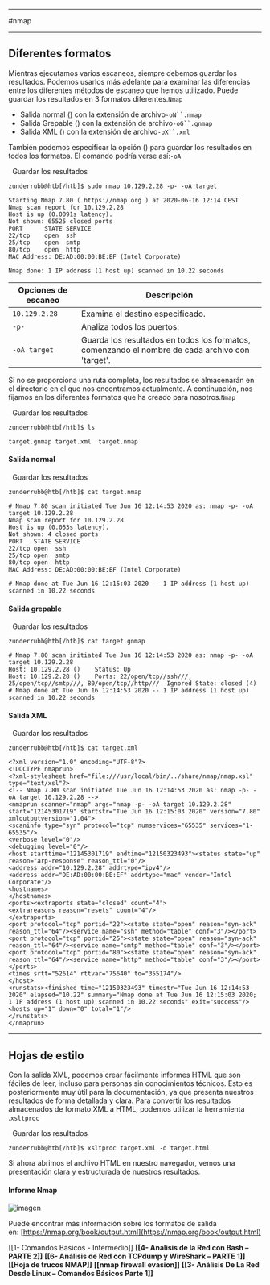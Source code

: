 
-----------

#nmap

---------
## Diferentes formatos

Mientras ejecutamos varios escaneos, siempre debemos guardar los resultados. Podemos usarlos más adelante para examinar las diferencias entre los diferentes métodos de escaneo que hemos utilizado. Puede guardar los resultados en 3 formatos diferentes.`Nmap`

- Salida normal () con la extensión de archivo`-oN``.nmap`
- Salida Grepable () con la extensión de archivo`-oG``.gnmap`
- Salida XML () con la extensión de archivo`-oX``.xml`

También podemos especificar la opción () para guardar los resultados en todos los formatos. El comando podría verse así:`-oA`

  Guardar los resultados

```shell-session
zunderrubb@htb[/htb]$ sudo nmap 10.129.2.28 -p- -oA target

Starting Nmap 7.80 ( https://nmap.org ) at 2020-06-16 12:14 CEST
Nmap scan report for 10.129.2.28
Host is up (0.0091s latency).
Not shown: 65525 closed ports
PORT      STATE SERVICE
22/tcp    open  ssh
25/tcp    open  smtp
80/tcp    open  http
MAC Address: DE:AD:00:00:BE:EF (Intel Corporate)

Nmap done: 1 IP address (1 host up) scanned in 10.22 seconds
```

|**Opciones de escaneo**|**Descripción**|
|---|---|
|`10.129.2.28`|Examina el destino especificado.|
|`-p-`|Analiza todos los puertos.|
|`-oA target`|Guarda los resultados en todos los formatos, comenzando el nombre de cada archivo con 'target'.|

Si no se proporciona una ruta completa, los resultados se almacenarán en el directorio en el que nos encontramos actualmente. A continuación, nos fijamos en los diferentes formatos que ha creado para nosotros.`Nmap`

  Guardar los resultados

```shell-session
zunderrubb@htb[/htb]$ ls

target.gnmap target.xml  target.nmap
```

#### Salida normal

  Guardar los resultados

```shell-session
zunderrubb@htb[/htb]$ cat target.nmap

# Nmap 7.80 scan initiated Tue Jun 16 12:14:53 2020 as: nmap -p- -oA target 10.129.2.28
Nmap scan report for 10.129.2.28
Host is up (0.053s latency).
Not shown: 4 closed ports
PORT   STATE SERVICE
22/tcp open  ssh
25/tcp open  smtp
80/tcp open  http
MAC Address: DE:AD:00:00:BE:EF (Intel Corporate)

# Nmap done at Tue Jun 16 12:15:03 2020 -- 1 IP address (1 host up) scanned in 10.22 seconds
```

#### Salida grepable

  Guardar los resultados

```shell-session
zunderrubb@htb[/htb]$ cat target.gnmap

# Nmap 7.80 scan initiated Tue Jun 16 12:14:53 2020 as: nmap -p- -oA target 10.129.2.28
Host: 10.129.2.28 ()	Status: Up
Host: 10.129.2.28 ()	Ports: 22/open/tcp//ssh///, 25/open/tcp//smtp///, 80/open/tcp//http///	Ignored State: closed (4)
# Nmap done at Tue Jun 16 12:14:53 2020 -- 1 IP address (1 host up) scanned in 10.22 seconds
```

#### Salida XML

  Guardar los resultados

```shell-session
zunderrubb@htb[/htb]$ cat target.xml

<?xml version="1.0" encoding="UTF-8"?>
<!DOCTYPE nmaprun>
<?xml-stylesheet href="file:///usr/local/bin/../share/nmap/nmap.xsl" type="text/xsl"?>
<!-- Nmap 7.80 scan initiated Tue Jun 16 12:14:53 2020 as: nmap -p- -oA target 10.129.2.28 -->
<nmaprun scanner="nmap" args="nmap -p- -oA target 10.129.2.28" start="12145301719" startstr="Tue Jun 16 12:15:03 2020" version="7.80" xmloutputversion="1.04">
<scaninfo type="syn" protocol="tcp" numservices="65535" services="1-65535"/>
<verbose level="0"/>
<debugging level="0"/>
<host starttime="12145301719" endtime="12150323493"><status state="up" reason="arp-response" reason_ttl="0"/>
<address addr="10.129.2.28" addrtype="ipv4"/>
<address addr="DE:AD:00:00:BE:EF" addrtype="mac" vendor="Intel Corporate"/>
<hostnames>
</hostnames>
<ports><extraports state="closed" count="4">
<extrareasons reason="resets" count="4"/>
</extraports>
<port protocol="tcp" portid="22"><state state="open" reason="syn-ack" reason_ttl="64"/><service name="ssh" method="table" conf="3"/></port>
<port protocol="tcp" portid="25"><state state="open" reason="syn-ack" reason_ttl="64"/><service name="smtp" method="table" conf="3"/></port>
<port protocol="tcp" portid="80"><state state="open" reason="syn-ack" reason_ttl="64"/><service name="http" method="table" conf="3"/></port>
</ports>
<times srtt="52614" rttvar="75640" to="355174"/>
</host>
<runstats><finished time="12150323493" timestr="Tue Jun 16 12:14:53 2020" elapsed="10.22" summary="Nmap done at Tue Jun 16 12:15:03 2020; 1 IP address (1 host up) scanned in 10.22 seconds" exit="success"/><hosts up="1" down="0" total="1"/>
</runstats>
</nmaprun>
```

---

## Hojas de estilo

Con la salida XML, podemos crear fácilmente informes HTML que son fáciles de leer, incluso para personas sin conocimientos técnicos. Esto es posteriormente muy útil para la documentación, ya que presenta nuestros resultados de forma detallada y clara. Para convertir los resultados almacenados de formato XML a HTML, podemos utilizar la herramienta .`xsltproc`

  Guardar los resultados

```shell-session
zunderrubb@htb[/htb]$ xsltproc target.xml -o target.html
```

Si ahora abrimos el archivo HTML en nuestro navegador, vemos una presentación clara y estructurada de nuestros resultados.

#### Informe Nmap

![imagen](https://academy.hackthebox.com/storage/modules/19/nmap-report.png)

Puede encontrar más información sobre los formatos de salida en: [https://nmap.org/book/output.html](https://nmap.org/book/output.html)

[[1- Comandos Basicos - Intermedio]]
**[[4- Análisis de la Red con Bash – PARTE 2]]** 
**[[6- Análisis de Red con TCPdump y WireShark – PARTE 1]]**
**[[Hoja de trucos NMAP]]**
**[[nmap firewall evasion]]**
**[[3- Análisis De La Red Desde Linux – Comandos Básicos Parte 1]]**